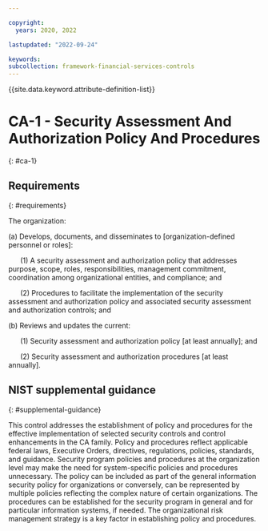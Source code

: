 ```yaml
---

copyright:
  years: 2020, 2022

lastupdated: "2022-09-24"

keywords: 
subcollection: framework-financial-services-controls
---
```


{{site.data.keyword.attribute-definition-list}}

# CA-1 - Security Assessment And Authorization Policy And Procedures
{: #ca-1}

## Requirements
{: #requirements}

The organization:

(a) Develops, documents, and disseminates to [organization-defined personnel or roles]:

&nbsp;&nbsp;&nbsp;&nbsp;&nbsp;&nbsp;(1) A security assessment and authorization policy that addresses purpose, scope, roles, responsibilities, management commitment, coordination among organizational entities, and compliance; and

&nbsp;&nbsp;&nbsp;&nbsp;&nbsp;&nbsp;(2) Procedures to facilitate the implementation of the security assessment and authorization policy and associated security assessment and authorization controls; and

(b) Reviews and updates the current:

&nbsp;&nbsp;&nbsp;&nbsp;&nbsp;&nbsp;(1) Security assessment and authorization policy [at least annually]; and

&nbsp;&nbsp;&nbsp;&nbsp;&nbsp;&nbsp;(2) Security assessment and authorization procedures [at least annually].

## NIST supplemental guidance
{: #supplemental-guidance}

This control addresses the establishment of policy and procedures for the effective implementation of selected security controls and control enhancements in the CA family. Policy and procedures reflect applicable federal laws, Executive Orders, directives, regulations, policies, standards, and guidance. Security program policies and procedures at the organization level may make the need for system-specific policies and procedures unnecessary. The policy can be included as part of the general information security policy for organizations or conversely, can be represented by multiple policies reflecting the complex nature of certain organizations. The procedures can be established for the security program in general and for particular information systems, if needed. The organizational risk management strategy is a key factor in establishing policy and procedures.

